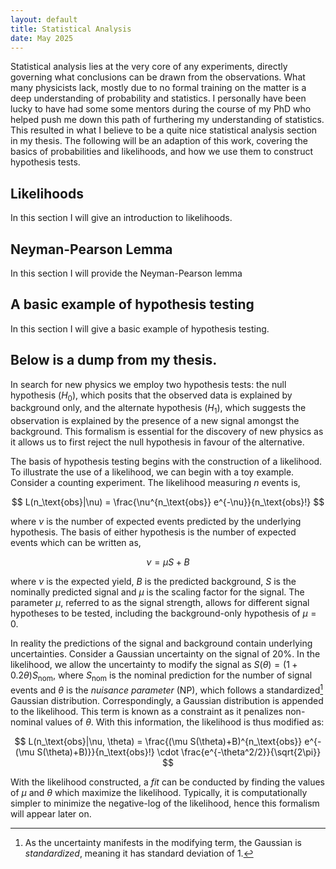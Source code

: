 ```yaml
---
layout: default
title: Statistical Analysis
date: May 2025
---
```


Statistical analysis lies at the very core of any experiments, directly governing what conclusions can be drawn from the observations. What many physicists lack, mostly due to no formal training on the matter is a deep understanding of probability and statistics. I personally have been lucky to have had some some mentors during the course of my PhD who helped push me down this path of furthering my understanding of statistics. This resulted in what I believe to be a quite nice statistical analysis section in my thesis. The following will be an adaption of this work, covering the basics of probabilities and likelihoods, and how we use them to construct hypothesis tests. 


## Likelihoods

In this section I will give an introduction to likelihoods.

## Neyman-Pearson Lemma

In this section I will provide the Neyman-Pearson lemma

## A basic example of hypothesis testing

In this section I will give a basic example of hypothesis testing. 

## Below is a dump from my thesis.

In search for new physics we employ two hypothesis tests: the null hypothesis ($H_0$), which posits that the observed data is explained by background only, and the alternate hypothesis ($H_1$), which suggests the observation is explained by the presence of a new signal amongst the background. This formalism is essential for the discovery of new physics as it allows us to first reject the null hypothesis in favour of the alternative.

The basis of hypothesis testing begins with the construction of a likelihood. To illustrate the use of a likelihood, we can begin with a toy example. Consider a counting experiment. The likelihood measuring $n$ events is,

$$
L(n_\text{obs}|\nu) = \frac{\nu^{n_\text{obs}} e^{-\nu}}{n_\text{obs}!}
$$

where $\nu$ is the number of expected events predicted by the underlying hypothesis. The basis of either hypothesis is the number of expected events which can be written as,

$$
\nu = \mu S + B
$$

where $\nu$ is the expected yield, $B$ is the predicted background, $S$ is the nominally predicted signal and $\mu$ is the scaling factor for the signal. The parameter $\mu$, referred to as the signal strength, allows for different signal hypotheses to be tested, including the background-only hypothesis of $\mu = 0$.

In reality the predictions of the signal and background contain underlying uncertainties. Consider a Gaussian uncertainty on the signal of 20%. In the likelihood, we allow the uncertainty to modify the signal as $S(\theta) = (1 + 0.2\theta)S_\text{nom}$, where $S_\text{nom}$ is the nominal prediction for the number of signal events and $\theta$ is the _nuisance parameter_ (NP), which follows a standardized[^1] Gaussian distribution. Correspondingly, a Gaussian distribution is appended to the likelihood. This term is known as a constraint as it penalizes non-nominal values of $\theta$. With this information, the likelihood is thus modified as:

$$
L(n_\text{obs}|\nu, \theta) = \frac{(\mu S(\theta)+B)^{n_\text{obs}} e^{-(\mu S(\theta)+B)}}{n_\text{obs}!} \cdot \frac{e^{-\theta^2/2}}{\sqrt{2\pi}}
$$

With the likelihood constructed, a *fit* can be conducted by finding the values of $\mu$ and $\theta$ which maximize the likelihood. Typically, it is computationally simpler to minimize the negative-log of the likelihood, hence this formalism will appear later on.

[^1]: As the uncertainty manifests in the modifying term, the Gaussian is *standardized*, meaning it has standard deviation of 1.
